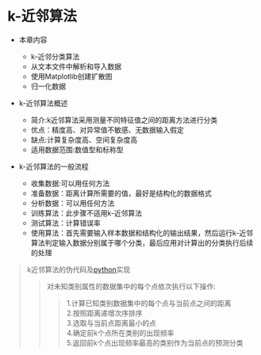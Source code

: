 # k-近邻算法

* 本章内容</br>
    * k-近邻分类算法</br>
    * 从文本文件中解析和导入数据</br>
    * 使用Matplotlib创建扩散图</br>
    * 归一化数据

* k-近邻算法概述
    * 简介:k近邻算法采用测量不同特征值之间的距离方法进行分类</br>
    * 优点：精度高、对异常值不敏感、无数据输入假定
    * 缺点:计算复杂度高、空间复杂度高
    * 适用数据范围:数值型和标称型 

* k-近邻算法的一般流程
    * 收集数据:可以用任何方法
    * 准备数据：距离计算所需要的值，最好是结构化的数据格式
    * 分析数据：可以用任何方法
    * 训练算法：此步骤不适用k-近邻算法
    * 测试算法：计算错误率
    * 使用算法：首先需要输入样本数据和结构化的输出结果，然后运行k-近邻算法判定输入数据分别属于哪个分类，最后应用对计算出的分类执行后续的处理

> k近邻算法的伪代码及[python](https://github.com/huangzijian888/knowledge/blob/master/%E6%9C%BA%E5%99%A8%E5%AD%A6%E4%B9%A0%E5%AE%9E%E6%88%98/src/kNN.py)实现
 >> 对未知类别属性的数据集中的每个点依次执行以下操作:
   >>>1.计算已知类别数据集中的每个点与当前点之间的距离
   </br>2.按照距离递增次序排序
   </br>3.选取与当前点距离最小的点
   </br>4.确定前k个点所在类别的出现频率
   </br>5.返回前k个点出现频率最高的类别作为当前点的预测分类
    

